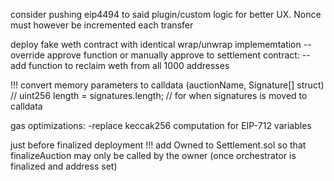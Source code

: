consider pushing eip4494 to said plugin/custom logic for better UX. Nonce must however be incremented each transfer

deploy fake weth contract with identical wrap/unwrap implememtation
  --override approve function or manually approve to settlement contract:
  --add function to reclaim weth from all 1000 addresses

!!!
convert memory parameters to calldata (auctionName, Signature[] struct)
        // uint256 length = signatures.length; // for when signatures is moved to calldata



gas optimizations:
    -replace keccak256 computation for EIP-712 variables

just before finalized deployment
!!!
add Owned to Settlement.sol so that finalizeAuction may only be called by the owner (once orchestrator is finalized and address set)
